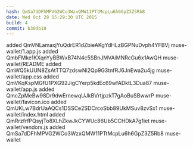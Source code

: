 ```yaml
---
hash: QmSa7dDFhMPVG2WCo3WzxQMW11PTtMcpLu6h6GpZ3Z5Rb8
date: Wed Oct 28 15:29:30 UTC 2015
build: 4
commit: b30db10
---
```


added QmVNLamaxjYuQdrER1dZbieAKgYdHLzBGPNuDvph4YFBVj muse-wallet/1.app.js
added QmbFMke1KXqnYyBBWxB74N4c5SBnJMVAiMNRcGu6x1AwQH muse-wallet/README
added QmWQ5kUUN8ZsAtTTQ7zdswNi2Qp9G3tnfRJ6JnEwa2u4jg muse-wallet/app.css
added QmVKqKspMGfU1PXG92JigCYerp5kdEc69wfADktL3Dua87 muse-wallet/app.js
added QmcZpMeBw98Dr9dwErnewqUJkBVrtjpzkT7gAoBuSBwwrP muse-wallet/favicon.ico
added QmUKLw7BdrUaAQCs1DSSCe2SDCrcoSbb89UkMSuv8zvSx1 muse-wallet/index.html
added QmRrzfrfPQsyjTo8XLhZkwJkCYWUc86Ub5CCHDkA7g1iet muse-wallet/vendors.js
added QmSa7dDFhMPVG2WCo3WzxQMW11PTtMcpLu6h6GpZ3Z5Rb8 muse-wallet
